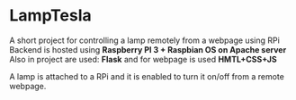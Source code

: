 # LampTesla
A short project for controlling a lamp remotely from a webpage using RPi
Backend is hosted using **Raspberry PI 3 + Raspbian OS on Apache server**
Also in project are used: **Flask** and for webpage is used **HMTL+CSS+JS**

A lamp is attached to a RPi and it is enabled to turn it on/off from a remote webpage.
